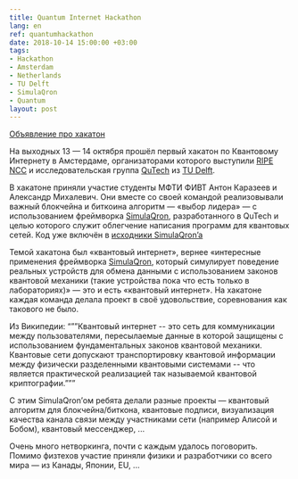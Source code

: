 ```yaml
---
title: Quantum Internet Hackathon
lang: en
ref: quantumhackathon
date: 2018-10-14 15:00:00 +03:00
tags:
- Hackathon
- Amsterdam
- Netherlands
- TU Delft
- SimulaQron
- Quantum
layout: post
---
```


[Объявление про хакатон](https://labs.ripe.net/Members/becha/join-the-quantum-internet-hackathon-2018)

На выходных 13 — 14 октября прошёл первый хакатон по Квантовому Интернету в Амстердаме, организаторами которого выступили [RIPE NCC](https://www.ripe.net) и исследовательская группа [QuTech](https://qutech.nl) из [TU Delft](https://www.tudelft.nl/en/).

В хакатоне приняли участие студенты МФТИ ФИВТ Антон Каразеев и Александр Михалевич. Они вместе со своей командой реализовывали важный блокчейна и биткоина алгоритм — «выбор лидера» — с использованием фреймворка [SimulaQron](http://www.simulaqron.org), разработанного в QuTech и целью которого служит облегчение написания программ для квантовых сетей. Код уже включён в [исходники SimulaQron’a](https://github.com/SoftwareQuTech/SimulaQron)

Темой хакатона был «квантовый интернет», вернее «интересные применения фреймворка [SimulaQron](http://www.simulaqron.org), который симулирует поведение реальных устройств для обмена данными с использованием законов квантовой механики (такие устройства пока что есть только в лабораториях)» — это и есть «квантовый интернет». На хакатоне каждая команда делала проект в своё удовольствие, соревнования как такового не было.

Из Википедии:
“””Квантовый интернет -- это сеть для коммуникации между пользователями, пересылаемые данные в которой защищены с использованием фундаментальных законов квантовой механики. Квантовые сети допускают транспортировку квантовой информации между физически разделенными квантовыми системами -- что является практической реализацией так называемой квантовой криптографии.”””

С этим SimulaQron’ом ребята делали разные проекты — квантовый алгоритм для блокчейна/биткона, квантовые подписи, визуализация качества канала связи между участниками сети (например Алисой и Бобом), квантовый мессенджер, ...

Очень много нетворкинга, почти с каждым удалось поговорить. Помимо физтехов участие приняли физики и разработчики со всего мира — из Канады, Японии, EU, ...
